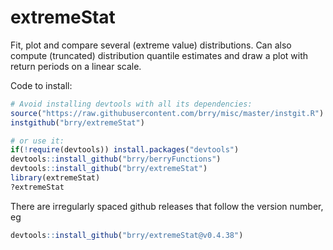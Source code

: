 extremeStat
===========

Fit, plot and compare several (extreme value) distributions. 
Can also compute (truncated) distribution quantile estimates and draw a plot with return periods on a linear scale.

Code to install:

```R
# Avoid installing devtools with all its dependencies:
source("https://raw.githubusercontent.com/brry/misc/master/instgit.R")
instgithub("brry/extremeStat")

# or use it:
if(!require(devtools)) install.packages("devtools")
devtools::install_github("brry/berryFunctions")
devtools::install_github("brry/extremeStat")
library(extremeStat)
?extremeStat
```
There are irregularly spaced github releases that follow the version number, eg
```R
devtools::install_github("brry/extremeStat@v0.4.38")
```